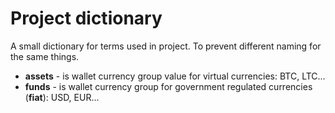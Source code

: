 # Project dictionary

A small dictionary for terms used in project. To prevent different naming
for the same things.

- **assets** - is wallet currency group value for virtual currencies: BTC, LTC...
- **funds** - is wallet currency group for government regulated currencies (**fiat**): USD, EUR...

